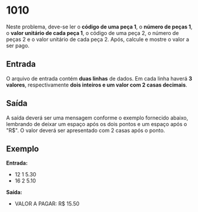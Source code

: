 # 1010
Neste problema, deve-se ler o **código de uma peça 1**, o **número de peças 1**, o **valor unitário de cada peça 1**, o código de uma peça 2, o número de peças 2 e o valor unitário de cada peça 2. Após, calcule e mostre o valor a ser pago.

## Entrada
O arquivo de entrada contém **duas linhas** de dados. Em cada linha haverá **3 valores**, respectivamente **dois inteiros e um valor com 2 casas decimais**.

## Saída
A saída deverá ser uma mensagem conforme o exemplo fornecido abaixo, lembrando de deixar um espaço após os dois pontos e um espaço após o "R$". O valor deverá ser apresentado com 2 casas após o ponto.

## Exemplo
**Entrada:**
- 12 1 5.30
- 16 2 5.10

**Saída:**
- VALOR A PAGAR: R$ 15.50
